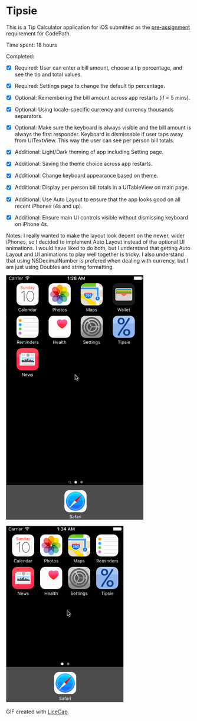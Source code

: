 # Tipsie

This is a Tip Calculator application for iOS submitted as the [pre-assignment](http://courses.codepath.com/snippets/intro_to_ios/thanks_for_applying#heading-prework) requirement for CodePath.

Time spent: 18 hours

Completed:

* [x] Required: User can enter a bill amount, choose a tip percentage, and see the tip and total values.
* [x] Required: Settings page to change the default tip percentage.
* [x] Optional: Remembering the bill amount across app restarts (if < 5 mins).
* [x] Optional: Using locale-specific currency and currency thousands separators.
* [x] Optional: Make sure the keyboard is always visible and the bill amount is always the first responder. Keyboard is dismissable if user taps away from UITextView. This way the user can see per person bill totals.
* [x] Additional: Light/Dark theming of app including Setting page.
* [x] Additional: Saving the theme choice across app restarts.
* [x] Additional: Change keyboard appearance based on theme.
* [x] Additional: Display per person bill totals in a UITableView on main page.
* [x] Additional: Use Auto Layout to ensure that the app looks good on all recent iPhones (4s and up).
* [x] Additional: Ensure main UI controls visible without dismissing keyboard on iPhone 4s.


Notes: I really wanted to make the layout look decent on the newer, wider iPhones, so I decided to implement Auto Layout instead of the optional UI animations. I would have liked to do both, but I understand that getting Auto Layout and UI animations to play well together is tricky. I also understand that using NSDecimalNumber is prefered when dealing with currency, but I am just using Doubles and string formatting.

![Walkthrough Video on iPhone 6s Simulator](tipsie_walkthrough_6s.gif)

![Walkthrough Video on iPhone 4s Simulator](tipsie_walkthrough_4s.gif)

GIF created with [LiceCap](http://www.cockos.com/licecap/).
